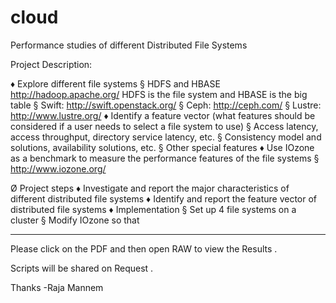 cloud
=====

Performance studies of different Distributed File Systems

Project Description:
 
♦ Explore different file systems
§ HDFS and HBASE http://hadoop.apache.org/
 HDFS is the file system and HBASE is the big table
§ Swift: http://swift.openstack.org/
§ Ceph: http://ceph.com/
§ Lustre: http://www.lustre.org/
♦ Identify a feature vector (what features should be considered if a user needs to select a file system to use)
§ Access latency, access throughput, directory service latency, etc.
§ Consistency model and solutions, availability solutions, etc.
§ Other special features
♦ Use IOzone as a benchmark to measure the performance features of the file systems
§ http://www.iozone.org/
 
Ø Project steps
♦ Investigate and report the major characteristics of different distributed file systems
♦ Identify and report the feature vector of distributed file systems
♦ Implementation
§ Set up 4 file systems on a cluster
§ Modify IOzone so that

---------------------------------------------------------------------------------------------------------------------------- 

Please click on the PDF and then open RAW to view the Results . 

Scripts will be shared on Request . 

Thanks
-Raja Mannem
